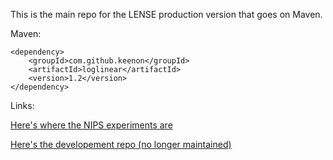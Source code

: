 This is the main repo for the LENSE production version that goes on Maven.

Maven:

    <dependency>
        <groupId>com.github.keenon</groupId>
        <artifactId>loglinear</artifactId>
        <version>1.2</version>
    </dependency>

Links:

[Here's where the NIPS experiments are](http://github.com/keenon/lense-experiments)

[Here's the developement repo (no longer maintained)](http://github.com/keenon/lense-dev)

